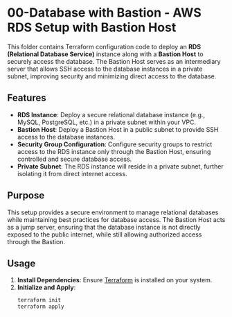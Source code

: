 # 00-Database with Bastion - AWS RDS Setup with Bastion Host

This folder contains Terraform configuration code to deploy an **RDS (Relational Database Service)** instance along with a **Bastion Host** to securely access the database. The Bastion Host serves as an intermediary server that allows SSH access to the database instances in a private subnet, improving security and minimizing direct access to the database.

## Features

- **RDS Instance**: Deploy a secure relational database instance (e.g., MySQL, PostgreSQL, etc.) in a private subnet within your VPC.
- **Bastion Host**: Deploy a Bastion Host in a public subnet to provide SSH access to the database instances.
- **Security Group Configuration**: Configure security groups to restrict access to the RDS instance only through the Bastion Host, ensuring controlled and secure database access.
- **Private Subnet**: The RDS instance will reside in a private subnet, further isolating it from direct internet access.

## Purpose

This setup provides a secure environment to manage relational databases while maintaining best practices for database access. The Bastion Host acts as a jump server, ensuring that the database instance is not directly exposed to the public internet, while still allowing authorized access through the Bastion.

## Usage

1. **Install Dependencies**: Ensure [Terraform](https://www.terraform.io/) is installed on your system.
2. **Initialize and Apply**:
   ```bash
   terraform init
   terraform apply
